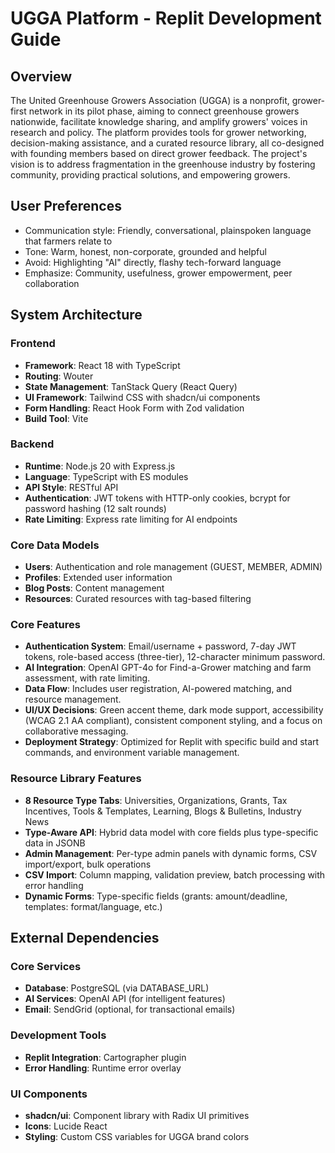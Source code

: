 # UGGA Platform - Replit Development Guide

## Overview
The United Greenhouse Growers Association (UGGA) is a nonprofit, grower-first network in its pilot phase, aiming to connect greenhouse growers nationwide, facilitate knowledge sharing, and amplify growers' voices in research and policy. The platform provides tools for grower networking, decision-making assistance, and a curated resource library, all co-designed with founding members based on direct grower feedback. The project's vision is to address fragmentation in the greenhouse industry by fostering community, providing practical solutions, and empowering growers.

## User Preferences
- Communication style: Friendly, conversational, plainspoken language that farmers relate to
- Tone: Warm, honest, non-corporate, grounded and helpful
- Avoid: Highlighting "AI" directly, flashy tech-forward language
- Emphasize: Community, usefulness, grower empowerment, peer collaboration

## System Architecture

### Frontend
- **Framework**: React 18 with TypeScript
- **Routing**: Wouter
- **State Management**: TanStack Query (React Query)
- **UI Framework**: Tailwind CSS with shadcn/ui components
- **Form Handling**: React Hook Form with Zod validation
- **Build Tool**: Vite

### Backend
- **Runtime**: Node.js 20 with Express.js
- **Language**: TypeScript with ES modules
- **API Style**: RESTful API
- **Authentication**: JWT tokens with HTTP-only cookies, bcrypt for password hashing (12 salt rounds)
- **Rate Limiting**: Express rate limiting for AI endpoints

### Core Data Models
- **Users**: Authentication and role management (GUEST, MEMBER, ADMIN)
- **Profiles**: Extended user information
- **Blog Posts**: Content management
- **Resources**: Curated resources with tag-based filtering

### Core Features
- **Authentication System**: Email/username + password, 7-day JWT tokens, role-based access (three-tier), 12-character minimum password.
- **AI Integration**: OpenAI GPT-4o for Find-a-Grower matching and farm assessment, with rate limiting.
- **Data Flow**: Includes user registration, AI-powered matching, and resource management.
- **UI/UX Decisions**: Green accent theme, dark mode support, accessibility (WCAG 2.1 AA compliant), consistent component styling, and a focus on collaborative messaging.
- **Deployment Strategy**: Optimized for Replit with specific build and start commands, and environment variable management.

### Resource Library Features
- **8 Resource Type Tabs**: Universities, Organizations, Grants, Tax Incentives, Tools & Templates, Learning, Blogs & Bulletins, Industry News
- **Type-Aware API**: Hybrid data model with core fields plus type-specific data in JSONB
- **Admin Management**: Per-type admin panels with dynamic forms, CSV import/export, bulk operations
- **CSV Import**: Column mapping, validation preview, batch processing with error handling
- **Dynamic Forms**: Type-specific fields (grants: amount/deadline, templates: format/language, etc.)

## External Dependencies

### Core Services
- **Database**: PostgreSQL (via DATABASE_URL)
- **AI Services**: OpenAI API (for intelligent features)
- **Email**: SendGrid (optional, for transactional emails)

### Development Tools
- **Replit Integration**: Cartographer plugin
- **Error Handling**: Runtime error overlay

### UI Components
- **shadcn/ui**: Component library with Radix UI primitives
- **Icons**: Lucide React
- **Styling**: Custom CSS variables for UGGA brand colors